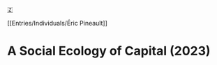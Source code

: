 [🇿](zotero://select/library/items/ZYM53BTG)

[[Entries/Individuals/Éric Pineault]] 
# A Social Ecology of Capital (2023)

